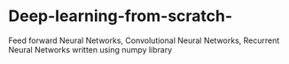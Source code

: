 # Deep-learning-from-scratch-
Feed forward Neural Networks, Convolutional Neural Networks, Recurrent Neural Networks written using numpy library 
